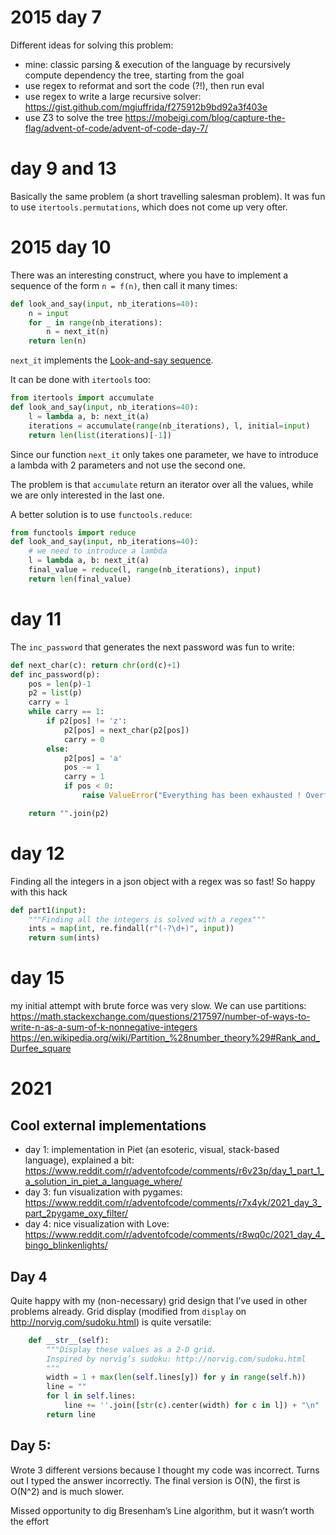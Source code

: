 # 2015 day 7

Different ideas for solving this problem:

 - mine: classic parsing & execution of the language by recursively compute dependency the tree, starting from the goal 
 - use regex to reformat and sort the code (?!), then run eval
 - use regex to write a large recursive solver: https://gist.github.com/mgiuffrida/f275912b9bd92a3f403e
 - use Z3 to solve the tree https://mobeigi.com/blog/capture-the-flag/advent-of-code/advent-of-code-day-7/

# day 9 and 13

Basically the same problem (a short travelling salesman problem).
It was fun to use `itertools.permutations`, which does not come up very ofter.

# 2015 day 10
There was an interesting construct, where you have to implement a sequence
of the form `n = f(n)`, then call it many times:

```python
def look_and_say(input, nb_iterations=40):
    n = input
    for _ in range(nb_iterations):
        n = next_it(n)
    return len(n)
```

`next_it` implements the [Look-and-say sequence](https://en.wikipedia.org/wiki/Look-and-say_sequence).

It can be done with `itertools` too:
```python
from itertools import accumulate
def look_and_say(input, nb_iterations=40):
    l = lambda a, b: next_it(a)
    iterations = accumulate(range(nb_iterations), l, initial=input)
    return len(list(iterations)[-1])
```
Since our function `next_it` only takes one parameter, we have to introduce
a lambda with 2 parameters and not use the second one.

The problem is that `accumulate` return an iterator over all the values,
while we are  only interested in the last one.

A better solution is to use `functools.reduce`: 

```python
from functools import reduce
def look_and_say(input, nb_iterations=40):
    # we need to introduce a lambda
    l = lambda a, b: next_it(a)
    final_value = reduce(l, range(nb_iterations), input)
    return len(final_value)
```

# day 11

The `inc_password` that generates the next password was fun to write:
```python
def next_char(c): return chr(ord(c)+1)
def inc_password(p):
    pos = len(p)-1
    p2 = list(p)
    carry = 1
    while carry == 1:
        if p2[pos] != 'z':
            p2[pos] = next_char(p2[pos])
            carry = 0
        else:
            p2[pos] = 'a'
            pos -= 1
            carry = 1
            if pos < 0:
                raise ValueError("Everything has been exhausted ! Overflow")

    return "".join(p2)
```

# day 12

Finding all the integers in a json object with a regex was so fast! So happy with this hack

```python
def part1(input):
    """Finding all the integers is solved with a regex"""
    ints = map(int, re.findall(r"(-?\d+)", input))
    return sum(ints)
```

# day 15

my initial attempt with brute force was very slow. We can use partitions:
https://math.stackexchange.com/questions/217597/number-of-ways-to-write-n-as-a-sum-of-k-nonnegative-integers
https://en.wikipedia.org/wiki/Partition_%28number_theory%29#Rank_and_Durfee_square

# 2021

## Cool external implementations

 - day 1: implementation in Piet (an esoteric, visual, stack-based language), explained a bit: https://www.reddit.com/r/adventofcode/comments/r6v23p/day_1_part_1_a_solution_in_piet_a_language_where/
 - day 3: fun visualization with pygames: https://www.reddit.com/r/adventofcode/comments/r7x4yk/2021_day_3_part_2pygame_oxy_filter/
 - day 4: nice visualization with Love: https://www.reddit.com/r/adventofcode/comments/r8wq0c/2021_day_4_bingo_blinkenlights/

## Day 4

Quite happy with my (non-necessary) grid design that I’ve used in other problems already.
Grid display (modified from `display` on http://norvig.com/sudoku.html) is quite versatile:

```python
    def __str__(self):
        """Display these values as a 2-D grid.
        Inspired by norvig’s sudoku: http://norvig.com/sudoku.html
        """
        width = 1 + max(len(self.lines[y]) for y in range(self.h))
        line = ""
        for l in self.lines:
            line += ''.join([str(c).center(width) for c in l]) + "\n"
        return line
```

## Day 5:

Wrote 3 different versions because I thought my code was incorrect. Turns out I typed the answer incorrectly.
The final version is O(N), the first is O(N^2) and is much slower.

Missed opportunity to dig Bresenham’s Line algorithm, but it wasn’t worth the effort
